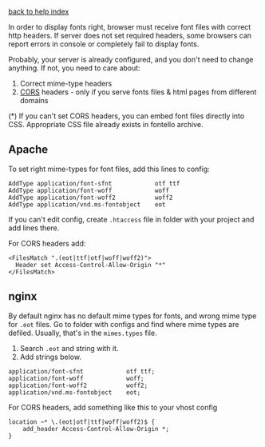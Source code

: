 [back to help index](Help)

In order to display fonts right, browser must receive font files with correct http headers. If server does not set required headers, some browsers can report errors in console or completely fail to display fonts.

Probably, your server is already configured, and you don't need to change anything. If not, you need to care about:

1. Correct mime-type headers
2. [CORS](http://en.wikipedia.org/wiki/Cross-origin_resource_sharing) headers - only if you serve fonts files & html pages from different domains

(*) If you can't set CORS headers, you can embed font files directly into CSS. Appropriate CSS file already exists in fontello archive.


## Apache

To set right mime-types for font files, add this lines to config:

```
AddType application/font-sfnt            otf ttf
AddType application/font-woff            woff
AddType application/font-woff2           woff2
AddType application/vnd.ms-fontobject    eot
```

If you can't edit config, create `.htaccess` file in folder with your project and add lines there.

For CORS headers add:

```
<FilesMatch ".(eot|ttf|otf|woff|woff2)">
  Header set Access-Control-Allow-Origin "*"
</FilesMatch>
```

## nginx

By default nginx has no default mime types for fonts, and wrong mime type for `.eot` files. Go to folder with configs and find where mime types are defiled. Usually, that's in the `mimes.types` file.

1. Search `.eot` and string with it.
2. Add strings below.

```
application/font-sfnt            otf ttf;
application/font-woff            woff;
application/font-woff2           woff2;
application/vnd.ms-fontobject    eot;
```

For CORS headers, add something like this to your vhost config

```
location ~* \.(eot|otf|ttf|woff|woff2)$ {
    add_header Access-Control-Allow-Origin *;
}
```